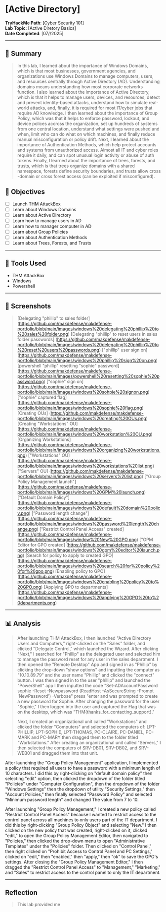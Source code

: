 # [Active Directory]

**TryHackMe Path**: [Cyber Security 101]  
**Lab Topic**: [Active Diretory Basics]  
**Date Completed**: [07//2025]

---

## 🧠 Summary

> In this lab, I learned about the importance of Windows Domains, which is that most businesses, government agencies, and organizations use Windows Domains to manage computers, users, and
resources centrally through Active Directory (AD). Understanding domains means understanding how most corporate networks function.
> I also learned about the importance of Active Directory, which is that it helps to manage users, devices, and resources, detect and prevent identity-based attacks, understand how to simulate
real-world attacks, and, finally, it is required for most IT/cyber jobs that require AD knowledge.
> I then learned about the importance of Group Policy, which was that it helps to enforce password, lockout, and device polices accross the organization, set up hundreds of systems from one
central location, understand what settings were pushed and when, limit who can do what on which machines, and finally reduce manual misconfiguration or policy drift.
Next, I learned about the importance of Authentication Methods, which help protect accounts and systems from unauthorized access. Almost all IT and cyber roles require it daily,
and can spot unusual login activity or abuse of auth tokens.
> Finally, I learned about the importance of trees, forests, and trusts, which is that trees organize domains with a shared namespace, forests define security boundaries, and trusts allow cross
-domain or cross forest access (can be exploited if misconfigured).


## 🎯 Objectives
- [ ] Launch THM AttackBox
- [ ] Learn about Windows Domains
- [ ] Learn about Active Directory
- [ ] Learn how to manage users in AD
- [ ] Learn how to manager computer in AD
- [ ] Learn about Group Policies
- [ ] Learn about Authentication Methods
- [ ] Learn about Trees, Forests, and Trusts

---

## 🧰 Tools Used
- THM AttackBox
- Windows
- Powershell

---

## 📸 Screenshots

> [Delegating "phillip" to sales folder] (https://github.com/makdefense/makdefense-portfolio/blob/main/images/windows%20delegating%20phillip%20to%20sales%20folder.png)
> [Delegating "phillip" to reset users in sales folder passwords] (https://github.com/makdefense/makdefense-portfolio/blob/main/images/windows%20delegating%20phillip%20to%20reset%20users%20passwords.png)
> ["phillip" user sign on] (https://github.com/makdefense/makdefense-portfolio/blob/main/images/windows%20phillip%20sign%20on.png)
> [powershell "phillip" resetting "sophie" password] (https://github.com/makdefense/makdefense-portfolio/blob/main/images/powershell%20resetting%20sophie%20password.png)
> ["sophie" sign on] (https://github.com/makdefense/makdefense-portfolio/blob/main/images/windows%20sohpie%20signon.png)
> ["sophie" captured flag] (https://github.com/makdefense/makdefense-portfolio/blob/main/images/windows%20sophie%20flag.png)
> [Creating OUs] (https://github.com/makdefense/makdefense-portfolio/blob/main/images/windows%20creating%20OUs.png)
> [Creating "Workstations" OU] (https://github.com/makdefense/makdefense-portfolio/blob/main/images/windows%20workstation%20OU.png)
> [Organizing Workstations] (https://github.com/makdefense/makdefense-portfolio/blob/main/images/windows%20organizing%20workstations.png)
> ["Workstations" OU] (https://github.com/makdefense/makdefense-portfolio/blob/main/images/windows%20workstations%20list.png)
> ["Servers" OU] (https://github.com/makdefense/makdefense-portfolio/blob/main/images/windows%20servers%20list.png)
> ["Group Policy Management launch"] (https://github.com/makdefense/makdefense-portfolio/blob/main/images/windows%20GPM%20launch.png)
> ["Default Domain Policy"] (https://github.com/makdefense/makdefense-portfolio/blob/main/images/windows%20default%20domain%20policy.png)
> ["Password length change"] (https://github.com/makdefense/makdefense-portfolio/blob/main/images/windows%20password%20length%20change.png)
> ["Restrict Control Panel Access" created] (https://github.com/makdefense/makdefense-portfolio/blob/main/images/window%20New%20GPO.png)
> ["GPM Editor for GPO created] (https://github.com/makdefense/makdefense-portfolio/blob/main/images/windows%20gpm%20editor%20launch.png)
> [Search for policy to apply to created GPO] (https://github.com/makdefense/makdefense-portfolio/blob/main/images/windows%20search%20for%20policy%20for%20gpo.png)
> [Enabling policy to GPO] (https://github.com/makdefense/makdefense-portfolio/blob/main/images/windows%20enabling%20policy%20to%20GPO.png)
> [Applying GPO to departments] (https://github.com/makdefense/makdefense-portfolio/blob/main/images/windows%20applying%20GPO%20to%20departments.png)


---

## 📊 Analysis

> After launching THM AttackBox, I then launched "Active Directory Users and Computers," right-clicked on the "Sales" folder, and clicked "Delegate Control," which launched the Wizard.
After clicking "Next," I searched for "Phillip" as the delegated user and selected him to manage the password reset for any user in the sales department. I then opened the "Remote Desktop" App
and signed in as "Phillip" by clicking the drop-down "show options" and inputting the computer as "10.10.89.79" and the user name "Phillip" and clicked the "connect" button. I was then
signed in to the user "phillip" and launched the "PowerShell" app I then inputted the code "Set-ADAccountPassword sophie -Reset -Newpassword (ReadHost -AsSecureString -Prompt 'NewPassword')
-Verbose" press "enter and was prompted to create a new password for Sophie. After changing the password for the user "Sophie," I then logged into the user and captured the Flag that was on the
desktop, which was "THM{thanks_for_contacting_support}."
> 
> Next, I created an organizational unit called "Workstations" and clicked the folder "Computers" and selected the computers of: LPT-PHILLIP, LPT-SOPHIE, LPT-THOMAS, PC-CLAIRE, PC-DANIEL,
PC-MARK and PC-MARY then dragged them to the folder titled "Workstations." After creating an organizational unit called "Servers," I then selected the computers of SRV-DB01, SRV-DB02,
and SRV-WEB01 and dragged them into that unit.
> 
After launching the "Group Policy Management" application, I implemented a policy that required all users to have a password with a minimum length of 10 characters. I did this by
right-clicking on "default domain policy" then selecting "edit" option, then clicked the dropdown of the folder titled "Policies" under "Computer Configuration", then the dropdown of the
folder "Windows Settings" then the dropdown of utility "Security Settings," then "Account Policies," then finally selected "Password Policy" and selected "Minimum password length" and changed
The value from 7 to 10.
>
After launching "Group Policy Management," I created a new policy called "Restrict Control Panel Access" because I wanted to restrict access to the control panel across all
machines to only users part of the IT department. I did this by right-clicking "Group Policy Object" and selecting "New." I then clicked on the new policy that was created, right-clicked
on it, clicked "edit," to open the Group Policy Management Editor, then navigated to "Policies," then clicked the drop-down menu to open "Administrative Templates" under the "Policies"
folder. Then clicked on "Control Panel," then right clicked on "Prohibit Access to Control Panel and PC Settings," clicked on "edit," then "enabled," then "apply," then "ok" to save the GPO's
settings. After closing the "Group Policy Management Editor," I then dragged the "Restrict Control Panel Access" to "Management," "Marketing," and "Sales" to restrict access to the control
panel to only the IT department.
>

---

## Reflection

> This lab provided me 
